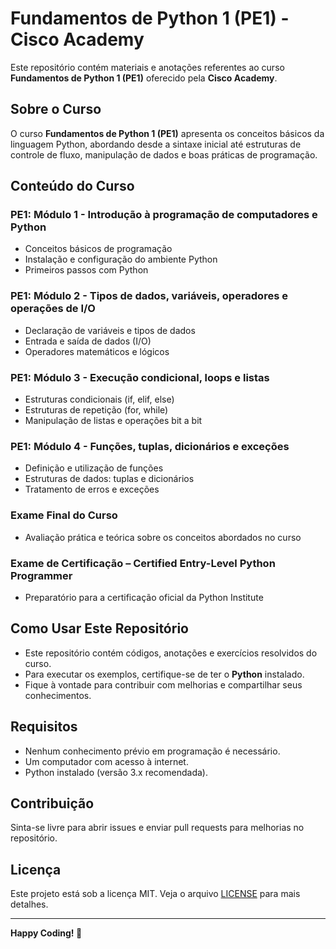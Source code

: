 # Fundamentos de Python 1 (PE1) - Cisco Academy

Este repositório contém materiais e anotações referentes ao curso **Fundamentos de Python 1 (PE1)** oferecido pela **Cisco Academy**.

## Sobre o Curso

O curso **Fundamentos de Python 1 (PE1)** apresenta os conceitos básicos da linguagem Python, abordando desde a sintaxe inicial até estruturas de controle de fluxo, manipulação de dados e boas práticas de programação.

## Conteúdo do Curso

### PE1: Módulo 1 - Introdução à programação de computadores e Python
- Conceitos básicos de programação
- Instalação e configuração do ambiente Python
- Primeiros passos com Python

### PE1: Módulo 2 - Tipos de dados, variáveis, operadores e operações de I/O
- Declaração de variáveis e tipos de dados
- Entrada e saída de dados (I/O)
- Operadores matemáticos e lógicos

### PE1: Módulo 3 - Execução condicional, loops e listas
- Estruturas condicionais (if, elif, else)
- Estruturas de repetição (for, while)
- Manipulação de listas e operações bit a bit

### PE1: Módulo 4 - Funções, tuplas, dicionários e exceções
- Definição e utilização de funções
- Estruturas de dados: tuplas e dicionários
- Tratamento de erros e exceções

### Exame Final do Curso
- Avaliação prática e teórica sobre os conceitos abordados no curso

### Exame de Certificação – Certified Entry-Level Python Programmer
- Preparatório para a certificação oficial da Python Institute

## Como Usar Este Repositório
- Este repositório contém códigos, anotações e exercícios resolvidos do curso.
- Para executar os exemplos, certifique-se de ter o **Python** instalado.
- Fique à vontade para contribuir com melhorias e compartilhar seus conhecimentos.

## Requisitos
- Nenhum conhecimento prévio em programação é necessário.
- Um computador com acesso à internet.
- Python instalado (versão 3.x recomendada).

## Contribuição
Sinta-se livre para abrir issues e enviar pull requests para melhorias no repositório.

## Licença
Este projeto está sob a licença MIT. Veja o arquivo [LICENSE](LICENSE) para mais detalhes.

---

**Happy Coding! 🚀**

